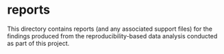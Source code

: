 # reports

This directory contains reports (and any associated support files) for the
findings produced from the reproducibility-based data analysis conducted as part
of this project.
